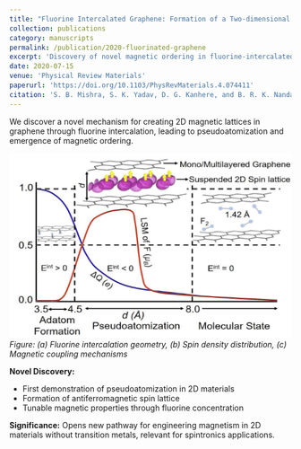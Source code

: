 ```yaml
---
title: "Fluorine Intercalated Graphene: Formation of a Two-dimensional Spin Lattice through Pseudoatomization"
collection: publications
category: manuscripts
permalink: /publication/2020-fluorinated-graphene
excerpt: 'Discovery of novel magnetic ordering in fluorine-intercalated graphene through pseudoatomization mechanism.'
date: 2020-07-15
venue: 'Physical Review Materials'
paperurl: 'https://doi.org/10.1103/PhysRevMaterials.4.074411'
citation: 'S. B. Mishra, S. K. Yadav, D. G. Kanhere, and B. R. K. Nanda. (2020). &quot;Fluorine Intercalated Graphene: Formation of a Two-dimensional Spin Lattice through Pseudoatomization.&quot; <i>Phys. Rev. Mater.</i> 4, 074411.'
---
```


We discover a novel mechanism for creating 2D magnetic lattices in graphene through fluorine intercalation, leading to pseudoatomization and emergence of magnetic ordering.

![Fluorinated Graphene](/images/publications/fluorinated-graphene-fig.png)
*Figure: (a) Fluorine intercalation geometry, (b) Spin density distribution, (c) Magnetic coupling mechanisms*

**Novel Discovery:**
- First demonstration of pseudoatomization in 2D materials
- Formation of antiferromagnetic spin lattice
- Tunable magnetic properties through fluorine concentration

**Significance:**
Opens new pathway for engineering magnetism in 2D materials without transition metals, relevant for spintronics applications.

